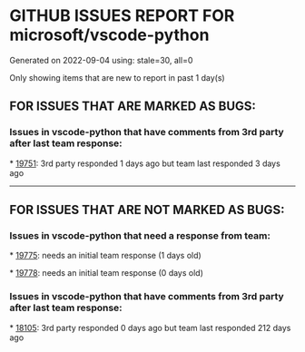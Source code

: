 
# GITHUB ISSUES REPORT FOR microsoft/vscode-python


Generated on 2022-09-04 using: stale=30, all=0


Only showing items that are new to report in past 1 day(s)


## FOR ISSUES THAT ARE MARKED AS BUGS:


### Issues in vscode-python that have comments from 3rd party after last team response:


\* [19751](https://github.com/microsoft/vscode-python/issues/19751 "I have downloaded python but VS Code is unable to locate my python through interpreter path"): 3rd party responded 1 days ago but team last responded 3 days ago

---

## FOR ISSUES THAT ARE NOT MARKED AS BUGS:


### Issues in vscode-python that need a response from team:


\* [19775](https://github.com/microsoft/vscode-python/issues/19775 "Some python units tests wont run when all tests are selected"): needs an initial team response (1 days old)

\* [19778](https://github.com/microsoft/vscode-python/issues/19778 "error code when running file"): needs an initial team response (0 days old)

### Issues in vscode-python that have comments from 3rd party after last team response:


\* [18105](https://github.com/microsoft/vscode-python/issues/18105 "Run Selection/Line in xxx be more smart?"): 3rd party responded 0 days ago but team last responded 212 days ago
